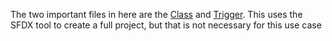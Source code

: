 The two important files in here are the [Class](https://github.com/rorycoconnor/SFDCTriggerExample/blob/main/force-app/main/default/classes/HandleOpportunityUpdate.cls) and [Trigger](https://github.com/rorycoconnor/SFDCTriggerExample/blob/main/force-app/main/default/triggers/OpportunityUpdateTrigger.trigger). This uses the SFDX tool to create a full project, but that is not necessary for this use case
